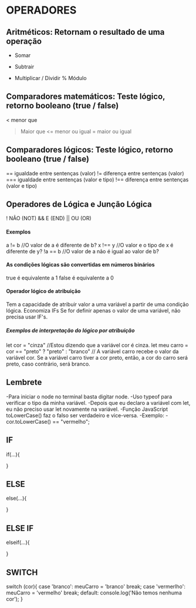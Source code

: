 # OPERADORES

## Aritméticos: Retornam o resultado de uma operação

+ Somar
- Subtrair
* Multiplicar
/ Dividir
% Módulo

## Comparadores matemáticos: Teste lógico, retorno booleano (true / false)

< menor que
> Maior que
<= menor ou igual
>= maior ou igual

## Comparadores lógicos: Teste lógico, retorno booleano (true / false)

== igualdade entre sentenças (valor)
!= diferença entre sentenças (valor)
=== igualdade entre sentenças (valor e tipo)
!== diferença entre sentenças (valor e tipo)

## Operadores de Lógica e Junção Lógica

!    NÃO (NOT)
&&   E (END)
||   OU (OR)

#### Exemplos

a != b       //O valor de a é diferente de b?
x !== y      //O valor e o tipo de x é diferente de y?
!a == b      //O valor de a não é igual ao valor de b?

#### As condições lógicas são convertidas em números binários

true é equivalente a 1
false é equivalente a 0

#### Operador lógico de atribuição

Tem a capacidade de atribuir valor a uma variável a partir de uma condição lógica.
Economiza IFs
Se for definir apenas o valor de uma variável, não precisa usar IF's.

##### Exemplos de interpretação do lógico por atribuição

let cor = "cinza"  //Estou dizendo que a variável cor é cinza.
let meu carro = cor == "preto" ? "preto" : "branco"  // A variável carro recebe o valor da variável cor. Se a variável carro tiver a cor preto, então, a cor do carro será preto, caso contrário, será branco. 


## Lembrete
-Para iniciar o node no terminal basta digitar node.
-Uso typeof para verificar o tipo da minha variável.
-Depois que eu declaro a variável com let, eu não preciso usar let novamente na variável.
-Função JavaScript toLowerCase() faz o falso ser verdadeiro e vice-versa.
    -Exemplo:
    -cor.toLowerCase() == "vermelho";

## IF
if(...){

}

## ELSE
else(...){

}

## ELSE IF
elseif(...){

}

## SWITCH
switch (cor){
    case 'branco':
        meuCarro = 'branco'
        break;
    case 'vermerlho':
        meuCarro = 'vermelho'
        break;
    default:
        console.log('Não temos nenhuma cor');
}


